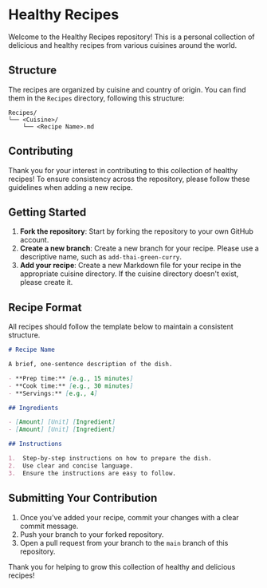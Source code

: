 # Healthy Recipes

Welcome to the Healthy Recipes repository! This is a personal collection of delicious and healthy recipes from various cuisines around the world.

## Structure

The recipes are organized by cuisine and country of origin. You can find them in the `Recipes` directory, following this structure:

```
Recipes/
└── <Cuisine>/
    └── <Recipe Name>.md
```

## Contributing


Thank you for your interest in contributing to this collection of healthy recipes! To ensure consistency across the repository, please follow these guidelines when adding a new recipe.

## Getting Started

1.  **Fork the repository**: Start by forking the repository to your own GitHub account.
2.  **Create a new branch**: Create a new branch for your recipe. Please use a descriptive name, such as `add-thai-green-curry`.
3.  **Add your recipe**: Create a new Markdown file for your recipe in the appropriate cuisine directory. If the cuisine directory doesn't exist, please create it.

## Recipe Format

All recipes should follow the template below to maintain a consistent structure.

````markdown
# Recipe Name

A brief, one-sentence description of the dish.

- **Prep time:** [e.g., 15 minutes]
- **Cook time:** [e.g., 30 minutes]
- **Servings:** [e.g., 4]

## Ingredients

- [Amount] [Unit] [Ingredient]
- [Amount] [Unit] [Ingredient]

## Instructions

1.  Step-by-step instructions on how to prepare the dish.
2.  Use clear and concise language.
3.  Ensure the instructions are easy to follow.
````

## Submitting Your Contribution

1.  Once you've added your recipe, commit your changes with a clear commit message.
2.  Push your branch to your forked repository.
3.  Open a pull request from your branch to the `main` branch of this repository.

Thank you for helping to grow this collection of healthy and delicious recipes! 